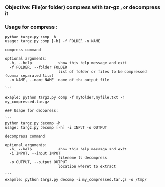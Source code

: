 ### Objective:  File(or folder) compress with tar-gz , or decompress it 

### Usage for compress : 

````
python targz.py comp -h
usage: targz.py comp [-h] -f FOLDER -n NAME

compress command

optional arguments:
  -h, --help            show this help message and exit
  -f FOLDER, --folder FOLDER
                        list of folder or files to be compressed (comma separated lits)
  -n NAME, --name NAME  name of the output file

```

exaple: python targz.py comp -f myfolder,myfile.txt -n my_compressed.tar.gz

### Usage for decopress: 

```
python targz.py decomp -h
usage: targz.py decomp [-h] -i INPUT -o OUTPUT

decompress command

optional arguments:
  -h, --help            show this help message and exit
  -i INPUT, --input INPUT
                        fileneme to decompress
  -o OUTPUT, --output OUTPUT
                        location wheret to extract

```
exapmle: python targz.py decomp -i my_compressed.tar.gz -o /tmp/
